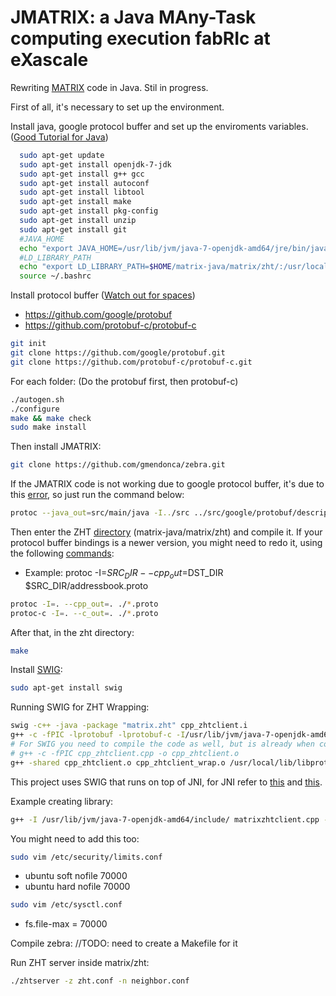 # JMATRIX: a Java MAny-Task computing execution fabRIc at eXascale

Rewriting [MATRIX](https://github.com/kwangiit/matrix_v2) code in Java. Stil in progress.

First of all, it's necessary to set up the environment.

Install java, google protocol buffer and set up the enviroments variables.
([Good Tutorial for Java](https://www.digitalocean.com/community/tutorials/how-to-install-java-on-ubuntu-with-apt-get))

```sh
  sudo apt-get update
  sudo apt-get install openjdk-7-jdk
  sudo apt-get install g++ gcc
  sudo apt-get install autoconf
  sudo apt-get install libtool
  sudo apt-get install make
  sudo apt-get install pkg-config
  sudo apt-get install unzip
  sudo apt-get install git
  #JAVA_HOME
  echo "export JAVA_HOME=/usr/lib/jvm/java-7-openjdk-amd64/jre/bin/java" >> ~/.bashrc
  #LD_LIBRARY_PATH
  echo "export LD_LIBRARY_PATH=$HOME/matrix-java/matrix/zht/:/usr/local/lib/:$LD_LIBRARY_PATH" >> ~/.bashrc
  source ~/.bashrc
```

Install protocol buffer ([Watch out for spaces](http://stackoverflow.com/questions/22926266/install-protocol-buffer-compiler-error-under-mac))
* https://github.com/google/protobuf
* https://github.com/protobuf-c/protobuf-c

```sh
git init
git clone https://github.com/google/protobuf.git 
git clone https://github.com/protobuf-c/protobuf-c.git
```

For each folder: (Do the protobuf first, then protobuf-c)
```sh
./autogen.sh
./configure
make && make check
sudo make install
```
Then install JMATRIX:
```sh
git clone https://github.com/gmendonca/zebra.git
```

If the JMATRIX code is not working due to google protocol buffer, it's due to this [error](http://stackoverflow.com/questions/11697572/protobuf-java-code-has-build-errors), so just run the command below:

```sh
protoc --java_out=src/main/java -I../src ../src/google/protobuf/descriptor.proto
```

Then enter the ZHT [directory](https://github.com/gmendonca/zebra/tree/master/JMATRIX/matrix-java/src/matrix/zht) (matrix-java/matrix/zht) and compile it. If your protocol buffer bindings is a newer version, you might need to redo it, using the following [commands](https://developers.google.com/protocol-buffers/docs/cpptutorial):

* Example: protoc -I=$SRC_DIR --cpp_out=$DST_DIR $SRC_DIR/addressbook.proto

```sh
protoc -I=. --cpp_out=. ./*.proto
protoc-c -I=. --c_out=. ./*.proto
```

After that, in the zht directory:
```sh
make
````

Install [SWIG](http://www.swig.org/Doc1.3/SWIGPlus.html):
```sh
sudo apt-get install swig
```

Running SWIG for ZHT Wrapping:

```sh
swig -c++ -java -package "matrix.zht" cpp_zhtclient.i
g++ -c -fPIC -lprotobuf -lprotobuf-c -I/usr/lib/jvm/java-7-openjdk-amd64/include/ cpp_zhtclient_wrap.cxx
# For SWIG you need to compile the code as well, but is already when compiling ZHT
# g++ -c -fPIC cpp_zhtclient.cpp -o cpp_zhtclient.o
g++ -shared cpp_zhtclient.o cpp_zhtclient_wrap.o /usr/local/lib/libprotobuf.so  ZHTServer.o lock_guard.o meta.pb-c.o lru_cache.o meta.pb.o zpack.pb.o novoht.o bigdata_transfer.o Const.o ConfHandler.o ConfEntry.o ProxyStubFactory.o proxy_stub.o ip_proxy_stub.o mq_proxy_stub.o ipc_plus.o tcp_proxy_stub.o udp_proxy_stub.o ZHTUtil.o Env.o Util.o StrTokenizer.o EpollServer.o ZProcessor.o ip_server.o HTWorker.o TSafeQueue.o -o libcpp_zhtclient.so
```

This project uses SWIG that runs on top of JNI, for JNI refer to [this](http://www.ibm.com/developerworks/java/tutorials/j-jni/j-jni.html) and [this](http://docs.oracle.com/javase/6/docs/technotes/guides/jni/spec/jniTOC.html).

Example creating library:
```sh
g++ -I /usr/lib/jvm/java-7-openjdk-amd64/include/ matrixzhtclient.cpp -o matrixzhtclient.so
```


You might need to add this too:

```sh
sudo vim /etc/security/limits.conf
```
* ubuntu	soft	nofile	70000
* ubuntu	hard	nofile	70000

```sh
sudo vim /etc/sysctl.conf
```
* fs.file-max = 70000

Compile zebra:
//TODO: need to create a Makefile for it

Run ZHT server inside matrix/zht:
```sh
./zhtserver -z zht.conf -n neighbor.conf
```